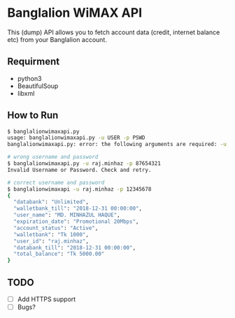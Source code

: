# Banglalion WiMAX API

This (dump) API allows you to fetch account data (credit, internet balance etc) from your Banglalion account.

## Requirment

* python3
* BeautifulSoup
* libxml

## How to Run

```bash
$ banglalionwimaxapi.py
usage: banglalionwimaxapi.py -u USER -p PSWD
banglalionwimaxapi.py: error: the following arguments are required: -u, -p

# wrong username and password
$ banglalionwimaxapi.py -u raj.minhaz -p 87654321
Invalid Username or Password. Check and retry.

# correct username and password
$ banglalionwimaxapi -u raj.minhaz -p 12345678
{
  "databank": "Unlimited",
  "walletbank_till": "2018-12-31 00:00:00",
  "user_name": "MD. MINHAZUL HAQUE",
  "expiration_date": "Promotional 20Mbps",
  "account_status": "Active",
  "walletbank": "Tk 1000",
  "user_id": "raj.minhaz",
  "databank_till": "2018-12-31 00:00:00",
  "total_balance": "Tk 5000.00"
}
```

## TODO

- [ ] Add HTTPS support
- [ ] Bugs?

